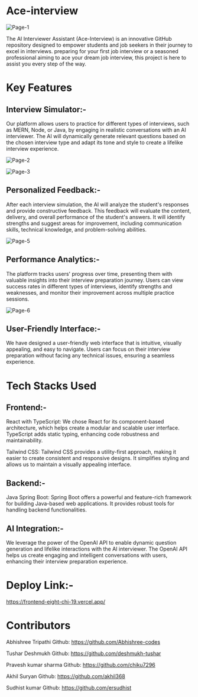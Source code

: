 # Ace-interview
![Page-1](https://github.com/deshmukh-tushar/ace-interview/assets/121331538/4a51f28b-75a1-4f5c-aa2e-68441ddb1620)

The AI Interviewer Assistant (Ace-Interview) is an innovative GitHub repository designed to empower students and job seekers in their journey to excel in interviews.  preparing for your first job interview or a seasoned professional aiming to ace your dream job interview, this project is here to assist you every step of the way.
# Key Features
## Interview Simulator:-
Our platform allows users to practice for different types of interviews, such as MERN, Node, or Java, by engaging in realistic conversations with an AI interviewer. The AI will dynamically generate relevant questions based on the chosen interview type and adapt its tone and style to create a lifelike interview experience.

![Page-2](https://github.com/deshmukh-tushar/ace-interview/assets/121331538/fc82004d-40e9-45de-98b7-e139c8eab6e6)

![Page-3](https://github.com/deshmukh-tushar/ace-interview/assets/121331538/fcd81203-008d-43db-80ef-7144cd8fb368)


## Personalized Feedback:-
After each interview simulation, the AI will analyze the student's responses and provide constructive feedback. This feedback will evaluate the content, delivery, and overall performance of the student's answers. It will identify strengths and suggest areas for improvement, including communication skills, technical knowledge, and problem-solving abilities.

![Page-5](https://github.com/deshmukh-tushar/ace-interview/assets/121331538/34fae37b-a59f-48bd-bdaa-991c8d89fca9)

## Performance Analytics:-
The platform tracks users' progress over time, presenting them with valuable insights into their interview preparation journey. Users can view success rates in different types of interviews, identify strengths and weaknesses, and monitor their improvement across multiple practice sessions.


![Page-6](https://github.com/deshmukh-tushar/ace-interview/assets/121331538/7fda1761-12b9-45a7-b590-6979aeae2d0e)

## User-Friendly Interface:-
We have designed a user-friendly web interface that is intuitive, visually appealing, and easy to navigate. Users can focus on their interview preparation without facing any technical issues, ensuring a seamless experience.

# Tech Stacks Used
## Frontend:-
React with TypeScript: We chose React for its component-based architecture, which helps create a modular and scalable user interface. TypeScript adds static typing, enhancing code robustness and maintainability.

Tailwind CSS: Tailwind CSS provides a utility-first approach, making it easier to create consistent and responsive designs. It simplifies styling and allows us to maintain a visually appealing interface.

## Backend:-
Java Spring Boot: Spring Boot offers a powerful and feature-rich framework for building Java-based web applications. It provides robust tools for handling backend functionalities.


## AI Integration:-
We leverage the power of the OpenAI API to enable dynamic question generation and lifelike interactions with the AI interviewer. The OpenAI API helps us create engaging and intelligent conversations with users, enhancing their interview preparation experience.

# Deploy Link:-
https://frontend-eight-chi-19.vercel.app/

# Contributors
Abhishree Tripathi
Github: https://github.com/Abhishree-codes

Tushar Deshmukh
Github: https://github.com/deshmukh-tushar

Pravesh kumar sharma
Github: https://github.com/chiku7296

Akhil Suryan
Github: https://github.com/akhil368

Sudhist kumar
Github: https://github.com/ersudhist
